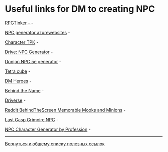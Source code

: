 # Useful links for DM to creating NPC

[RPGTinker - ](http://rpgtinker.com/) - 

[NPC generator azurewebsites](http://npcgenerator.azurewebsites.net) - 

[Character TPK](http://character.totalpartykill.ca/5e) - 

[Drive: NPC Generator]() - 

[Donjon NPC 5e generator](https://donjon.bin.sh/5e/random/#type=npc) - 

[Tetra cube](https://tetra-cube.github.io/dnd/dnd-char-gen.html) - 

[DM Heroes](http://dmheroes.com/) - 

[Behind the Name](http://www.behindthename.com/random/) - 

[Driverse](http://www.drlverse.com/gmrt(characters).htm) - 

[Reddit BehindTheScreen Memorable Mooks and Minions](https://www.reddit.com/r/DnDBehindTheScreen/comments/3hreqt/memorable_mooks_and_minions/) - 

[Last Gasp Grimoire NPC](https://www.lastgaspgrimoire.com/generators/npc-birthing-sacs/) - 

[NPC Character Generator by Profession](http://miniworlds.online/generators/generateNPC.html) - 

-------------------------------------

[Вернуться к общему списку полезных ссылок](https://github.com/palikhov/DnD_Palant_edition/blob/master/docs/external-links.md)
